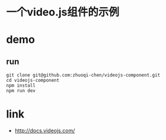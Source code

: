 # 一个video.js组件的示例

# demo


## run
```
git clone git@github.com:zhuoqi-chen/videojs-component.git
cd videojs-component
npm install
npm run dev
```

# link
- http://docs.videojs.com/